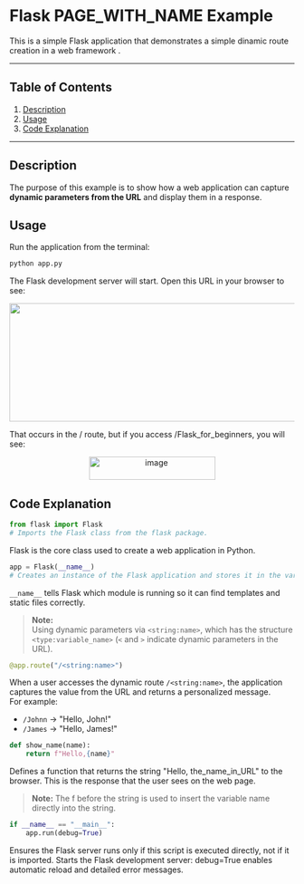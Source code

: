 # Flask PAGE_WITH_NAME Example

This is a simple Flask application that demonstrates a simple dinamic route creation in a web framework .

---

## Table of Contents
1. [Description](#description)
2. [Usage](#usage)
4. [Code Explanation](#code-explanation)

---

## Description
The purpose of this example is to show how a web application can capture **dynamic parameters from the URL** and display them in a response.  

## Usage
Run the application from the terminal:
```bash
python app.py
```

The Flask development server will start. Open this URL in your browser to see:
<p align="center">
<img width="1149" height="209" alt="image" src="https://github.com/user-attachments/assets/38f6ef03-1807-4b59-8e7f-e2b5e825a90e" />  
</p>
That occurs in the / route, but if you access /Flask_for_beginners, you will see:
<p align="center">
<img width="223" height="41" alt="image" src="https://github.com/user-attachments/assets/7f2e4b00-182d-4fb5-b8ed-c76c0839d159" />
</p>

## Code Explanation
```python
from flask import Flask
# Imports the Flask class from the flask package.
```
Flask is the core class used to create a web application in Python.

```python
app = Flask(__name__)
# Creates an instance of the Flask application and stores it in the variable app
```
`__name__` tells Flask which module is running so it can find templates and static files correctly.

>**Note:**  
Using dynamic parameters via `<string:name>`, which has the structure `<type:variable_name>` (`<` and `>` indicate dynamic parameters in the URL). 
```python
@app.route("/<string:name>")
```
When a user accesses the dynamic route `/<string:name>`, the application captures the value from the URL and returns a personalized message.  
For example:  
- `/Johnn` → "Hello, John!"  
- `/James` → "Hello, James!"

```python
def show_name(name):
    return f"Hello,{name}"
```
Defines a function that returns the string "Hello, the_name_in_URL" to the browser.
This is the response that the user sees on the web page.

>**Note:**
>The f before the string is used to insert the variable name directly into the string.

```python
if __name__ == "__main__":
    app.run(debug=True)
```

Ensures the Flask server runs only if this script is executed directly, not if it is imported.
Starts the Flask development server:
debug=True enables automatic reload and detailed error messages.

